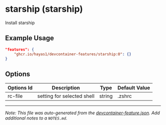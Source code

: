 
# starship (starship)

Install starship

## Example Usage

```json
"features": {
    "ghcr.io/hayas1/devcontainer-features/starship:0": {}
}
```

## Options

| Options Id | Description | Type | Default Value |
|-----|-----|-----|-----|
| rc-file | setting for selected shell | string | .zshrc |



---

_Note: This file was auto-generated from the [devcontainer-feature.json](https://github.com/hayas1/devcontainer-features/blob/main/src/starship/devcontainer-feature.json).  Add additional notes to a `NOTES.md`._
